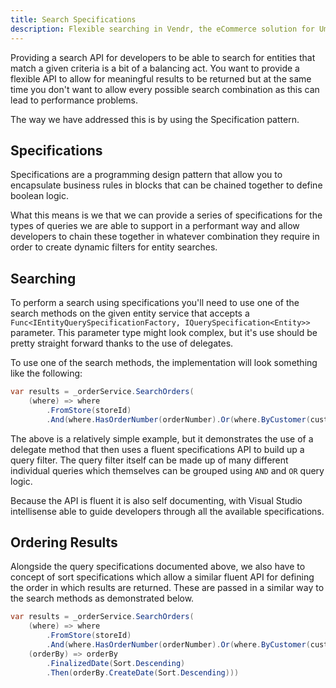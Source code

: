 ```yaml
---
title: Search Specifications
description: Flexible searching in Vendr, the eCommerce solution for Umbraco
---
```


Providing a search API for developers to be able to search for entities that match a given criteria is a bit of a balancing act. You want to provide a flexible API to allow for meaningful results to be returned but at the same time you don't want to allow every possible search combination as this can lead to performance problems.

The way we have addressed this is by using the Specification pattern.

## Specifications

Specifications are a programming design pattern that allow you to encapsulate business rules in blocks that can be chained together to define boolean logic.

What this means is we that we can provide a series of specifications for the types of queries we are able to support in a performant way and allow developers to chain these together in whatever combination they require in order to create dynamic filters for entity searches.

## Searching

To perform a search using specifications you'll need to use one of the search methods on the given entity service that accepts a `Func<IEntityQuerySpecificationFactory, IQuerySpecification<Entity>>` parameter. This parameter type might look complex, but it's use should be pretty straight forward thanks to the use of delegates.

To use one of the search methods, the implementation will look something like the following:

```csharp
var results = _orderService.SearchOrders(
    (where) => where
        .FromStore(storeId)
        .And(where.HasOrderNumber(orderNumber).Or(where.ByCustomer(customerEmail))))
```

The above is a relatively simple example, but it demonstrates the use of a delegate method that then uses a fluent specifications API to build up a query filter. The query filter itself can be made up of many different individual queries which themselves can be grouped using `AND` and `OR` query logic.

Because the API is fluent it is also self documenting, with Visual Studio intellisense able to guide developers through all the available specifications.

## Ordering Results

Alongside the query specifications documented above, we also have to concept of sort specifications which allow a similar fluent API for defining the order in which results are returned. These are passed in a similar way to the search methods as demonstrated below.

```csharp
var results = _orderService.SearchOrders(
    (where) => where
        .FromStore(storeId)
        .And(where.HasOrderNumber(orderNumber).Or(where.ByCustomer(customerEmail))),
    (orderBy) => orderBy
        .FinalizedDate(Sort.Descending)
        .Then(orderBy.CreateDate(Sort.Descending)))
```